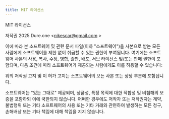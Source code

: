 ```yaml
---
title: MIT 라이선스
---
```


MIT 라이선스

저작권 2025 Dure.one <nikescar@gmail.com >

이에 따라 본 소프트웨어 및 관련 문서 파일(이하 "소프트웨어")을 사본으로 받는 모든 사람에게 소프트웨어를 제한 없이 취급할 수 있는 권한이 부여됩니다. 여기에는 소프트웨어 사본의 사용, 복사, 수정, 병합, 출판, 배포, 서브 라이선스 및/또는 판매 권한이 포함되며, 다음 조건에 따라 소프트웨어가 제공되는 사람에게도 이를 허용할 수 있습니다:

위의 저작권 고지 및 이 허가 고지는 소프트웨어의 모든 사본 또는 상당 부분에 포함됩니다.

소프트웨어는 "있는 그대로" 제공되며, 상품성, 특정 목적에 대한 적합성 및 비침해의 보증을 포함하되 이에 국한되지 않습니다. 어떠한 경우에도 저작자 또는 저작권자는 계약, 불법행위 또는 기타 소프트웨어의 사용 또는 기타 거래와 관련하여 발생하는 모든 청구, 손해배상 또는 기타 책임에 대해 책임을 지지 않습니다.
